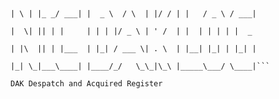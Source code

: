 #
``` _   _ ___ ____   ____    _    _  __  _     ___   ____ 

| \ | |_ _/ ___| |  _ \  / \  | |/ / | |   / _ \ / ___|

|  \| || | |     | | | |/ _ \ | ' /  | |  | | | | |  _ 

| |\  || | |___  | |_| / ___ \| . \  | |__| |_| | |_| |

|_| \_|___\____| |____/_/   \_\_|\_\ |_____\___/ \____|```

DAK Despatch and Acquired Register

